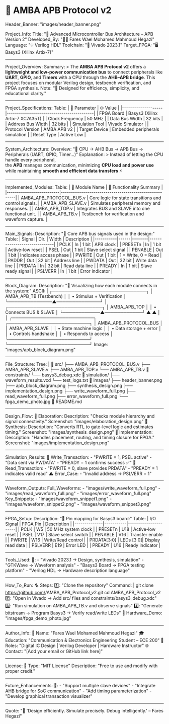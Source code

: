 # 🧩 AMBA APB Protocol v2

Header_Banner: "images/header_banner.png"

Project_Info:
  Title: "📘 Advanced Microcontroller Bus Architecture – APB Version 2"
  Developed_By: "🧑‍💻 Fares Wael Mohamed Mahmoud Hegazi"
  Language: "💡 Verilog HDL"
  Toolchain: "🧰 Vivado 2023.1"
  Target_FPGA: "🖥️ Basys3 (Xilinx Artix-7)"

---

Project_Overview:
  Summary: >
    The **AMBA APB Protocol v2** offers a **lightweight and low-power communication bus**
    to connect peripherals like **UART**, **GPIO**, and **Timers** with a CPU through the **AHB–APB bridge**.
    This project focuses on modular Verilog design, testbench verification, and FPGA synthesis.
  Note: "🚀 Designed for efficiency, simplicity, and educational clarity."

---

Project_Specifications:
  Table:
    | 🔧 Parameter       | ⚙️ Value                                  |
    |--------------------|-------------------------------------------|
    | FPGA Board         | Basys3 (Xilinx Artix-7 XC7A35T)           |
    | Clock Frequency    | 50 MHz                                   |
    | Data Bus Width     | 32 bits                                  |
    | Address Bus Width  | 32 bits                                  |
    | Simulation Tool    | Vivado Simulator                         |
    | Protocol Version   | AMBA APB v2                              |
    | Target Device      | Embedded peripherals simulation           |
    | Reset Type         | Active Low                               |

---

System_Architecture:
  Overview: "🧭 CPU → AHB Bus → APB Bus → Peripherals (UART, GPIO, Timer…)"
  Explanation: >
    Instead of letting the CPU handle every peripheral,  
    the **APB** manages communication, minimizing **CPU load and power use**  
    while maintaining **smooth and efficient data transfers** ⚡

---

Implemented_Modules:
  Table:
    | 🧩 Module Name          | 🧠 Functionality Summary                              |
    |--------------------------|-------------------------------------------------------|
    | AMBA_APB_PROTOCOL_BUS.v  | Core logic for state transitions and control signals. |
    | AMBA_APB_SLAVE.v         | Simulates peripheral memory and responses.            |
    | AMBA_APB_TOP.v           | Integrates BUS and SLAVE into one functional unit.    |
    | AMBA_APB_TB.v            | Testbench for verification and waveform capture.      |

---

Main_Signals:
  Description: "🧠 Core APB bus signals used in the design:"
  Table:
    | Signal   | Dir. | Width  | Description                  |
    |-----------|------|--------|------------------------------|
    | PCLK     | In   | 1 bit  | APB clock                    |
    | PRESETn  | In   | 1 bit  | Active-low reset             |
    | PSEL     | Out  | 1 bit  | Slave select signal          |
    | PENABLE  | Out  | 1 bit  | Indicates access phase       |
    | PWRITE   | Out  | 1 bit  | 1 = Write, 0 = Read          |
    | PADDR    | Out  | 32 bit | Address line                 |
    | PWDATA   | Out  | 32 bit | Write data line              |
    | PRDATA   | In   | 32 bit | Read data line               |
    | PREADY   | In   | 1 bit  | Slave ready signal           |
    | PSLVERR  | In   | 1 bit  | Error indicator              |

---

Block_Diagram:
  Description: "🧱 Visualizing how each module connects in the system:"
  ASCII: |
            ┌──────────────────────────────┐
            │      AMBA_APB_TB (Testbench) │
            │   • Stimulus + Verification  │
            └──────────────▲──────────────┘
                           │
            ┌──────────────────────────────┐
            │        AMBA_APB_TOP          │
            │   • Connects BUS & SLAVE     │
            └────────────▲────────────┘
                  ▲              ▲
                  │              │
 ┌──────────────────────────┐    ┌──────────────────────────┐
 │ AMBA_APB_PROTOCOL_BUS    │    │     AMBA_APB_SLAVE       │
 │ • State machine logic    │    │ • Data storage + error   │
 │ • Controls handshake     │    │ • Responds to access     │
 └──────────────────────────┘    └──────────────────────────┘
  Image: "images/apb_block_diagram.png"

---

File_Structure:
  Tree: |
    📁 src/
      ├── AMBA_APB_PROTOCOL_BUS.v
      ├── AMBA_APB_SLAVE.v
      ├── AMBA_APB_TOP.v
      └── AMBA_APB_TB.v
    📁 constraints/
      └── basys3_debug.xdc
    📁 simulation/
      ├── waveform_results.vcd
      └── test_logs.txt
    📁 images/
      ├── header_banner.png
      ├── apb_block_diagram.png
      ├── synthesis_design.png
      ├── implementation_design.png
      ├── write_waveform_full.png
      ├── read_waveform_full.png
      ├── error_waveform_full.png
      └── fpga_demo_photo.jpg
    📄 README.md

---

Design_Flow:
  🔹 Elaboration:
    Description: "Checks module hierarchy and signal connectivity."
    Screenshot: "images/elaboration_design.png"
  🔹 Synthesis:
    Description: "Converts RTL to gate-level logic and estimates timing."
    Screenshot: "images/synthesis_design.png"
  🔹 Implementation:
    Description: "Handles placement, routing, and timing closure for FPGA."
    Screenshot: "images/implementation_design.png"

---

Simulation_Results:
  🧪 Write_Transaction:
    - "PWRITE = 1, PSEL active"
    - "Data sent via PWDATA"
    - "PREADY = 1 confirms success ✅"
  🧪 Read_Transaction:
    - "PWRITE = 0, slave provides PRDATA"
    - "PREADY = 1 indicates valid read"
  ⚠️ Error_Case:
    - "Invalid address → PSLVERR = 1"

---

Waveform_Outputs:
  Full_Waveforms:
    - "images/write_waveform_full.png"
    - "images/read_waveform_full.png"
    - "images/error_waveform_full.png"
  Key_Snippets:
    - "images/waveform_snippet1.png"
    - "images/waveform_snippet2.png"
    - "images/waveform_snippet3.png"

---

FPGA_Setup:
  Description: "🔌 Pin mapping for Basys3 board:"
  Table:
    | I/O Signal  | FPGA Pin | Description           |
    |--------------|-----------|----------------------|
    | PCLK         | W5        | 50 MHz system clock  |
    | PRESETn      | U18       | Active-low reset     |
    | PSEL         | V17       | Slave select switch  |
    | PENABLE      | V16       | Transfer enable      |
    | PWRITE       | W16       | Write/Read control   |
    | PRDATA[3:0]  | LEDs [3:0]| Display read data    |
    | PSLVERR      | E19       | Error LED            |
    | PREADY       | U16       | Ready indicator      |

---

Tools_Used:
  🧰:
    - "Vivado 2023.1 → Design, synthesis, simulation"
    - "GTKWave → Waveform analysis"
    - "Basys3 Board → FPGA testing platform"
    - "Verilog HDL → Hardware description language"

---

How_To_Run:
  🪜 Steps:
    1️⃣: "Clone the repository"
    Command: |
      git clone https://github.com/<your-username>/AMBA_APB_Protocol_v2.git
      cd AMBA_APB_Protocol_v2
    2️⃣: "Open in Vivado → Add src/ files and constraints/basys3_debug.xdc"
    3️⃣: "Run simulation on AMBA_APB_TB.v and observe signals"
    4️⃣: "Generate bitstream → Program Basys3 → Verify read/write LEDs"
  📸 Hardware_Demo: "images/fpga_demo_photo.jpg"

---

Author_Info:
  👤 Name: "Fares Wael Mohamed Mahmoud Hegazi"
  🎓 Education: "Communication & Electronics Engineering Student – ECE 200"
  💼 Roles: "Digital IC Design | Verilog Developer | Hardware Instructor"
  🌐 Contact: "[Add your email or GitHub link here]"

---

License:
  📜 Type: "MIT License"
  Description: "Free to use and modify with proper credit."

---

Future_Enhancements:
  🌟:
    - "Support multiple slave devices"
    - "Integrate AHB bridge for SoC communication"
    - "Add timing parameterization"
    - "Develop graphical transaction visualizer"

---

Quote: "💬 'Design efficiently. Simulate precisely. Debug intelligently.' – Fares Hegazi"
